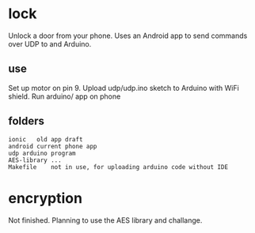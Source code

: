 lock
====

Unlock a door from your phone.
Uses an Android app to send commands over UDP to and Arduino.

## use
Set up motor on pin 9.
Upload udp/udp.ino sketch to Arduino with WiFi shield.
Run arduino/ app on phone

## folders
```
ionic	old app draft
android	current phone app
udp	arduino program
AES-library	...
Makefile	not in use, for uploading arduino code without IDE
```

# encryption
Not finished. Planning to use the AES library and challange.
